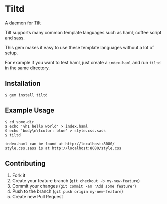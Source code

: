 # Tiltd

A daemon for [Tilt](http://github.com/rtomayko/tilt)

Tilt supports many common template languages such as haml, coffee script and sass.

This gem makes it easy to use these template languages without a lot of setup.

For example if you want to test haml, just create a `index.haml` and run `tiltd` in the same directory.

## Installation

    $ gem install tiltd

## Example Usage

    $ cd some-dir
    $ echo '%h1 hello world' > index.haml
    $ echo 'body\n\tcolor: blue' > style.css.sass
    $ tiltd

    index.haml can be found at http://localhost:8080/
    style.css.sass is at http://localhost:8080/style.css

## Contributing

1. Fork it
2. Create your feature branch (`git checkout -b my-new-feature`)
3. Commit your changes (`git commit -am 'Add some feature'`)
4. Push to the branch (`git push origin my-new-feature`)
5. Create new Pull Request
